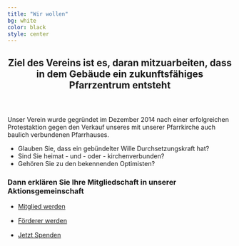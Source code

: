 ```yaml
---
title: "Wir wollen"
bg: white
color: black
style: center
---
```

<section id="two" class="main style2">
  <div class="container">
    <div class="row 150%">
      <div class="6u 12u$(medium)">
        <header class="major">
          <h2>Ziel des Vereins ist es, daran mitzuarbeiten, dass in dem Gebäude ein zukunftsfähiges Pfarrzentrum entsteht</h2>
        </header>
        <p>
        Unser Verein wurde gegründet im Dezember 2014 nach einer erfolgreichen Protestaktion
        gegen den Verkauf unseres mit unserer Pfarrkirche auch baulich verbundenen Pfarrhauses.
        </p>
      </div>
      <div class="6u$ 12u$(medium) important(medium)">
        <ul>
        <li>
            Glauben Sie, dass ein gebündelter Wille Durchsetzungskraft hat?        </li>
        <li>
         Sind Sie heimat - und - oder - kirchenverbunden?
        </li>
        <li>
        Gehören Sie zu den bekennenden Optimisten?
         </li>
        </ul>
        <h3>Dann erklären Sie Ihre Mitgliedschaft in unserer Aktionsgemeinschaft</h3>
        <ul class="actions uniform">
          <li style="margin-top:15px;"><a href="#mitglied" rel="modal:open" class="button">Mitglied werden</a></li>
          <li style="margin-top:15px;"><a href="#foerderer" rel="modal:open" class="button">Förderer werden</a></li>                      
          <li style="margin-top:15px;"><a href="#spenden" rel="modal:open" class="button special">Jetzt Spenden</a></li>
        </ul>
      </div>
    </div>
  </div>
</section>

<div id="mitglied" style="display:none;">
<h2>Mitglied werden</h2>
<p>
Bei einem Mitgliederbeitrag ( Mindestbeitrag ) von 24,-- im Jahr kann jeder mitmachen.
</p>
<a href="{{ site.github.url }}/download/foerderverein-pfarrzentrum-st-martin.pdf" target="_blank" class="button special">
<i class="fa fa-file-text-o" aria-hidden="true"></i>
Formular herunterladen
</a>

</div>
  
<div id="foerderer" style="display:none;">
<h2>Förderer werden</h2>
<p>
Sie sind kein Vereinsmensch, wollen aber das Ziel unterstützen, dann sind Sie als Förderer ohne Vereinsmitgliedschaft willkommen.
</p>
<a href="{{ site.github.url }}/download/foerderverein-pfarrzentrum-st-martin.pdf" target="_blank" class="button special">
<i class="fa fa-file-text-o" aria-hidden="true"></i>
Formular herunterladen
</a>
</div>

<div id="spenden" style="display:none;">
<h2>Spenden</h2>
<p>
Auch Spenden sind eine hilfreiche Form der wohlwollenden Unterstützung.
</p>
<a href="{{ site.github.url }}/download/foerderverein-pfarrzentrum-st-martin.pdf" target="_blank" class="button special">
<i class="fa fa-file-text-o" aria-hidden="true"></i>
Formular herunterladen
</a>
</div>